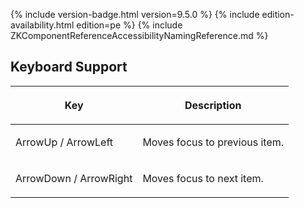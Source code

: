  {% include
version-badge.html version=9.5.0 %} {% include edition-availability.html edition=pe %} {% include
ZKComponentReferenceAccessibilityNamingReference.md %}

## Keyboard Support

<table>
<thead>
<tr class="header">
<th><center>
<p>Key</p>
</center></th>
<th><center>
<p>Description</p>
</center></th>
</tr>
</thead>
<tbody>
<tr class="odd">
<td><p>ArrowUp / ArrowLeft</p></td>
<td><p>Moves focus to previous item.</p></td>
</tr>
<tr class="even">
<td><p>ArrowDown / ArrowRight</p></td>
<td><p>Moves focus to next item.</p></td>
</tr>
</tbody>
</table>
